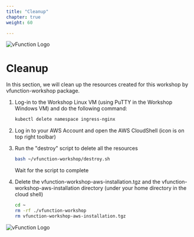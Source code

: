 ```yaml
---
title: "Cleanup"
chapter: true
weight: 60

---
```

![vFunction Logo](/images/vFunction.png)

# Cleanup

In this section, we will clean up the resources created for this workshop by vfunction-workshop package.

1. Log-in to the Workshop Linux VM (using PuTTY in the Workshop Windows VM) and do the following command:

    ```bash
    kubectl delete namespace ingress-nginx
    ```

2. Log in to your AWS Account and open the AWS CloudShell (icon is on top right toolbar)

3. Run the "destroy" script to delete all the resources

    ```bash
    bash ~/vfunction-workshop/destroy.sh
    ```

    Wait for the script to complete

4. Delete the vfunction-workshop-aws-installation.tgz and the vfunction-workshop-aws-installation directory (under your home directory in the cloud shell)

    ```bash
    cd ~
    rm -rf ./vfunction-workshop
    rm vfunction-workshop-aws-installation.tgz
    ```

![vFunction Logo](/images/vFunction.png)
